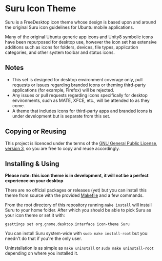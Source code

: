 Suru Icon Theme
================

Suru is a FreeDesktop icon theme whose design is based upon and around the original Suru icon guidelines for Ubuntu mobile applications.

Many of the original Ubuntu generic app icons and Unity8 symbolic icons have been repurposed for desktop use, however the icon set has extensive additions such as icons for folders, devices, file types, application categories, and other system toolbar and status icons.

## Notes

 - This set is designed for desktop environment coverage only, pull requests or issues regarding branded icons or theming third-party applications (for example, Firefox) will be rejected.
 - Any issues or pull requests regarding icons specifically for desktop environments, such as MATE, XFCE, etc., will be attended to as they come.
 - A theme that includes icons for third-party apps and branded icons is under development but is separate from this set.

## Copying or Reusing

This project is licenced under the terms of the [GNU General Public License, version 3](https://www.gnu.org/licenses/gpl-3.0.txt), so you are free to copy and reuse accordingly.

## Installing & Using

**Please note: this icon theme is in development, it will not be a perfect experience on your desktop**

There are no official packages or releases (yet) but you can install this theme from source with the provided [Makefile](/Makefile) and a few commands.

From the root directory of this repository running `make install` will install Suru to your home folder. After which you should be able to pick Suru as your icon theme or set it with:

    gsettings set org.gnome.desktop.interface icon-theme Suru

You can install Suru system-wide with `sudo make install-root` but you needn't do that if you're the only user.

Uninstallation is as simple as `make uninstall` or `sudo make uninstall-root` depending on where you installed it.
